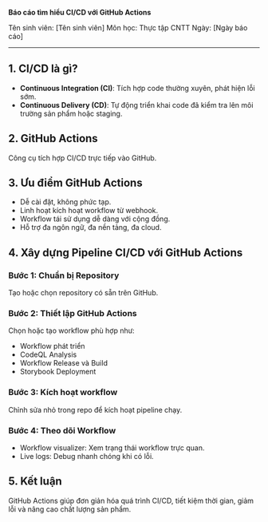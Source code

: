 
**Báo cáo tìm hiểu CI/CD với GitHub Actions**

Tên sinh viên: [Tên sinh viên]
Môn học: Thực tập CNTT
Ngày: [Ngày báo cáo]

---

## 1. CI/CD là gì?

- **Continuous Integration (CI)**: Tích hợp code thường xuyên, phát hiện lỗi sớm.
- **Continuous Delivery (CD)**: Tự động triển khai code đã kiểm tra lên môi trường sản phẩm hoặc staging.

## 2. GitHub Actions

Công cụ tích hợp CI/CD trực tiếp vào GitHub.

## 3. Ưu điểm GitHub Actions

- Dễ cài đặt, không phức tạp.
- Linh hoạt kích hoạt workflow từ webhook.
- Workflow tái sử dụng dễ dàng với cộng đồng.
- Hỗ trợ đa ngôn ngữ, đa nền tảng, đa cloud.

## 4. Xây dựng Pipeline CI/CD với GitHub Actions

### Bước 1: Chuẩn bị Repository

Tạo hoặc chọn repository có sẵn trên GitHub.

### Bước 2: Thiết lập GitHub Actions

Chọn hoặc tạo workflow phù hợp như:
- Workflow phát triển
- CodeQL Analysis
- Workflow Release và Build
- Storybook Deployment

### Bước 3: Kích hoạt workflow

Chỉnh sửa nhỏ trong repo để kích hoạt pipeline chạy.

### Bước 4: Theo dõi Workflow

- Workflow visualizer: Xem trạng thái workflow trực quan.
- Live logs: Debug nhanh chóng khi có lỗi.

## 5. Kết luận

GitHub Actions giúp đơn giản hóa quá trình CI/CD, tiết kiệm thời gian, giảm lỗi và nâng cao chất lượng sản phẩm.
